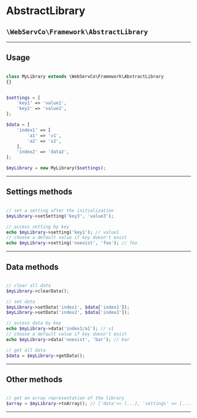 # AbstractLibrary

## `\WebServCo\Framework\AbstractLibrary`

---

## Usage

```php

class MyLibrary extends \WebServCo\Framework\AbstractLibrary
{}
```

```php

$settings = [
    'key1' => 'value1',
    'key2' => 'value2',
];

$data = [
    'index1' => [
        'a1' => 'v1',
        'a2' => 'v2',
    ],
    'index2' => 'data2',
];

$myLibrary = new MyLibrary($settings);
```

---

## Settings methods

```php

// set a setting after the initialization
$myLibrary->setSetting('key3', 'value3');

// access setting by key
echo $myLibrary->setting('key1'); // value1
// choose a default value if key doesn't exist
echo $myLibrary->setting('noexist', 'foo'); // foo
```

---

## Data methods

```php

// clear all data
$myLibrary->clearData();

// set data
$myLibrary->setData('index1', $data['index1']);
$myLibrary->setData('index2', $data['index2']);

// access data by key
echo $myLibrary->data('index1/a1'); // v1
// choose a default value if key doesn't exist
echo $myLibrary->data('noexist', 'bar'); // bar

// get all data
$data = $myLibrary->getData();
```

---

## Other methods

```php

// get an array representation of the library
$array = $myLibrary->toArray(); // ['data'=> [...], 'settings' => [...]]

```

---

